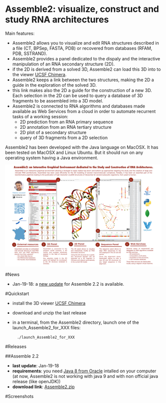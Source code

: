 # Assemble2: visualize, construct and study RNA architectures

Main features:

* Assemble2 allows you to visualize and edit RNA structures described in a file (CT, BPSep, FASTA, PDB) or recovered from databases (RFAM, PDB, SSTRAND).
* Assemble2 provides a panel dedicated to the dispaly and the interactive manipulation of an RNA secondary structure (2D).
* if the 2D is derived from a solved 3D, Assemble2 can load this 3D into to the viewer [UCSF Chimera](http://www.cgl.ucsf.edu/chimera/).
* Assemble2 keeps a link between the two structures, making the 2D a guide in the exploration of the solved 3D.
* this link makes also the 2D a guide for the construction of a new 3D. Each selection in the 2D can be used to query a database of 3D fragments to be assembled into a 3D model.
* Assemble2 is connected to RNA algorithms and databases made available as Web Services from a cloud in order to automate recurrent tasks of a working session:
  * 2D prediction from an RNA primary sequence
  * 2D annotation from an RNA tertiary structure
  * 2D plot of a secondary structure
  * query of 3D fragments from a 2D selection

Assemble2 has been developed with the Java language on MacOSX. It has been tested on MacOSX and Linux Ubuntu. But it should run on any operating system having a Java environment.

![Assemble2 description](media/poster-assemble2.png)

#News

* Jan-19-18: a [new update](#releases) for Assemble 2.2 is available.

#Quickstart

* install the 3D viewer [UCSF Chimera](http://www.cgl.ucsf.edu/chimera/)
* download and unzip the last release
* in a terminal, from the Assemble2 directory, launch one of the launch_Assemble2_for_XXX files:

        ./launch_Assemble2_for_XXX

#Releases

##Assemble 2.2

* **last update**: Jan-19-18
* **requirements**: you need [Java 8 from Oracle](http://www.oracle.com/technetwork/java/javase/downloads/jdk8-downloads-2133151.html) intalled on your computer (at now, Assemble2 is not working with java 9 and with non official java release (like openJDK))
* **download link**: [Assemble2.zip](Assemble2.zip)

#Screenshots
